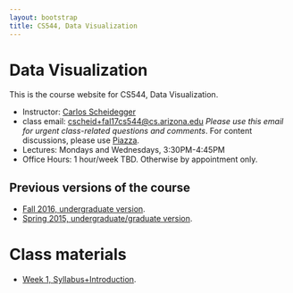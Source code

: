 ```yaml
---
layout: bootstrap
title: CS544, Data Visualization
---
```


# Data Visualization

This is the course website for CS544, Data Visualization.

* Instructor: [Carlos Scheidegger](http://cscheid.net)
* class email:
  [cscheid+fal17cs544@cs.arizona.edu](mailto:cscheid+fal17cs544@cs.arizona.edu)
  *Please use this email for urgent class-related questions and
  comments*. For content
  discussions, please use [Piazza](http://piazza.com/arizona/spring2015/cs444544/).
* Lectures: Mondays and Wednesdays, 3:30PM-4:45PM
* Office Hours: 1 hour/week TBD. Otherwise by appointment only.

## Previous versions of the course

* [Fall 2016, undergraduate version](http://cscheid.net/courses/fal16/cs444/).
* [Spring 2015, undergraduate/graduate version](http://cscheid.net/courses/spr15/cs444/).

# Class materials

* [Week 1, Syllabus+Introduction](week1.html).

<!-- ### Mechanics -->

<!-- * [Week 2, HTML/CSS/SVG Basics](lectures/week2.html). -->
<!-- * [Week 3, JavaScript Basics](lectures/week3.html). -->
<!-- * [Week 3b, JavaScript for simple visualizations](lectures/week3b.html). -->
<!-- * [Week 4, Odds and Ends](lectures/week4.html): JavaScript Events, AJAX, HTTP. -->
<!-- * [Week 4b, Introduction to d3](lectures/week4b.html) -->
<!-- * [Week 5, d3 selections and joins](lectures/week5.html) -->
<!-- * Exploratory Data Analysis, Data Cleaning, Project Discussion -->

<!-- ### Principles -->

<!-- * [Principles: Color](lectures/week6b.html). -->
<!-- * [Principles: Other Channels](lectures/week7b.html). -->
<!-- * [Principles: Preattentiveness, Gestalt](lectures/week8.html). -->
<!-- * [Principles: Interaction, Filtering, Aggregation](lectures/week8b.html). -->

<!-- ## [Assignments](assignments.html) -->

<!-- * [Assignment 1](assignment_1.html), posted January 15th. Due January -->
<!--   22nd. -->
<!-- * [Assignment 2](assignment_2.html), posted January 22nd. Due January -->
<!--   29th. -->
<!-- * [Assignment 3](assignment_3.html), posted January 29th. Due February -->
<!--   5th. -->
<!-- * [Assignment 4](assignment_4.html), posted February 5th. Due February -->
<!--   12th. -->
<!-- * [Assignment 5](assignment_5.html), posted February 12th. Due February -->
<!--   26th (you have *two* weeks for this). -->
<!-- * [Assignment 6](assignment_6.html), posted March 12th. Due Apr -->
<!--   9th (you have *four* weeks for this). -->
<!-- * [Assignment 7](assignment_7.html), posted Apr 14th. Due Apr -->
<!--   21st. -->

<!-- ## [Final Project](final_project.html) -->

<!-- In the final project for CS444/CS544, students picked a dataset of -->
<!-- their choosing (as long as it was sufficiently complex, as defined by -->
<!-- the instructing staff), and created an interactive visualization from -->
<!-- scratch. The [final project](final_project.html) page includes a list -->
<!-- of the projects as submitted by the students.   -->

<!-- ## Schedule -->

<!-- ### Mechanics -->

<!-- * Jan 20th: the web browser as a dev environment; HTML; CSS -->
<!-- * Jan 22nd: DOM, SVG -->
<!-- * Jan 27th: Javascript basics -->
<!-- * Jan 29th: Higher-order Javascript -->
<!-- * Feb 3rd: Talking to a server, AJAX -->
<!-- * Feb 5th: d3 intro -->
<!-- * Feb 10th: d3 selections, joins -->
<!-- * Feb 12th: d3 scales, transitions -->
<!-- * Feb 17th: Exploratory Data Analysis, d3 data loading, cleaning -->

<!-- ### Principles -->

<!-- * Feb 19th: Color Vision 1 -->
<!-- * Feb 24th: Color Vision 2 -->
<!-- * Feb 26th: Bivariate colormaps, other perceptual channels, -->
<!--   Cleveland/McGill, Separable-Integral channels, Mackinlay's APT. -->
<!-- * Mar 3rd: Pre-attentiveness, Gestalt, higher-level channels -->
<!-- * Mar 5th: Interaction, Filtering, Aggregation -->
<!-- * Mar 10th: Algebraic Design Process -->
<!-- * Mar 12th: Design criticism -->
<!-- * Mar 17th: *Spring Break* -->
<!-- * Mar 19th: *Spring Break* -->
<!-- * Mar 24th: Review -->
<!-- * Mar 26th: MIDTERM -->

<!-- ### Techniques -->

<!-- * Apr 7th:  Line Plots, Dot Plots, Scatterplots, Small multiples -->
<!-- * Apr 9th:  Linear Algebra review, PCA							 -->
<!-- * Apr 14th: MDS, Other dimensionality reduction 2                -->
<!-- * Apr 16th: Trees, Graphs, Hierarchies						     -->
<!-- * Apr 21st: Trees, Graphs, Hierarchies						     -->
<!-- * Apr 23rd: Spatial Data: heatmaps, contour plots, vector fields -->
<!-- * Apr 28th: Spatial Data: heatmaps, contour plots, vector fields -->
<!-- * Apr 30th: Methods for large data; binning, sampling -->
<!-- * May 5th:  Uncertainty/Probabilistic Data -->
<!-- * May 7th:  Dead day -->
<!-- * May 12th: Finals week -->
<!-- * May 14th: Finals week -->

